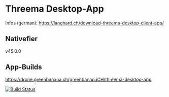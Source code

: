 # Threema Desktop-App
Infos (german): https://langhard.ch/download-threema-desktop-client-app/

## Nativefier
v45.0.0

## App-Builds
https://drone.greenbanana.ch/greenbananaCH/threema-desktop-app

[![Build Status](https://drone.greenbanana.ch/api/badges/greenbananaCH/threema-desktop-app/status.svg)](https://drone.greenbanana.ch/greenbananaCH/threema-desktop-app)
